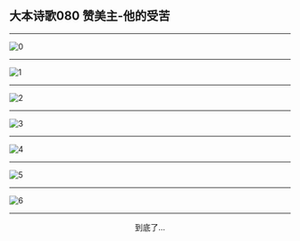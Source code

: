 
## 大本诗歌080 赞美主-他的受苦
        
<div id="aplayer0"></div>

<div id="aplayer1"></div>

<div id="aplayer2"></div>

---

<img alt="0" data-original="/data/d0076/0.png">

---

<img alt="1" data-original="/data/d0076/1.png">

---

<img alt="2" data-original="/data/d0076/2.png">

---

<img alt="3" data-original="/data/d0076/3.png">

---

<img alt="4" data-original="/data/d0076/4.png">

---

<img alt="5" data-original="/data/d0076/5.png">

---

<img alt="6" data-original="/data/d0076/6.png">

---

<p style="text-align: center">到底了...</p>

<script src="/js/dist-view.js"></script>

<script>
MAIN.id = 'd0076';
        
const ap0 = new APlayer({
    container: document.getElementById('aplayer0'),
    volume: 1,
    loop: 'none',
    preload: 'none',
    audio: [{
        name: 'D80.mp3',
        artist: '大本诗歌',
        url: 'https://res.wx.qq.com/voice/getvoice?mediaid=MzI0NTk3MDM5M18yMjQ3NTE3NTM4',
        cover: '/favicon'
    }]
});
const ap1 = new APlayer({
    container: document.getElementById('aplayer1'),
    volume: 1,
    loop: 'none',
    preload: 'none',
    audio: [{
        name: 'D80第一节领唱.mp3',
        artist: '大本诗歌',
        url: 'https://res.wx.qq.com/voice/getvoice?mediaid=MzI0NTk3MDM5M18yMjQ3NTE3NTM5',
        cover: '/favicon'
    }]
});
const ap2 = new APlayer({
    container: document.getElementById('aplayer2'),
    volume: 1,
    loop: 'none',
    preload: 'none',
    audio: [{
        name: 'D80教唱版.mp3',
        artist: '大本诗歌',
        url: 'https://res.wx.qq.com/voice/getvoice?mediaid=MzI0NTk3MDM5M18yMjQ3NTE3NTQw',
        cover: '/favicon'
    }]
});
</script>
